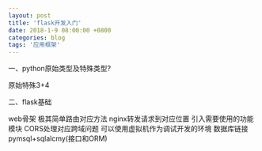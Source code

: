 ```yaml
---
layout: post
title: 'flask开发入门'
date: 2018-1-9 08:00:00 +0800
categories: blog
tags: '应用框架'
---
```


一、python原始类型及特殊类型?

原始特殊3+4

二、flask基础

web骨架 极其简单路由对应方法 nginx转发请求到对应位置 引入需要使用的功能模块 CORS处理对应跨域问题
可以使用虚拟机作为调试开发的环境 数据库链接pymsql+sqlalcmy(接口和ORM)